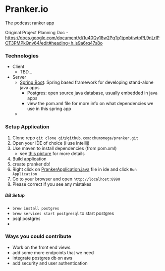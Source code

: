 # Pranker.io
The podcast ranker app

Original Project Planning Doc - https://docs.google.com/document/d/1u40Qy18w2PqTp1tpnbtiwtpPL9nLrlPCT3PMPkQnv64/edit#heading=h.is9a6rq47s8o


### Technologies
- Client
    - TBD...
- Server 
    - [Spring Boot](https://spring.io/projects/spring-boot): Spring based framework for developing stand-alone java apps
        - Postgres: open source java database, usually embedded in java apps
        - view the pom.xml file for more info on what dependencies we use in this spring app
    - 

### Setup Application
1. Clone repo `git clone git@github.com:chumomega/pranker.git`
2. Open your IDE of choice (i use intellij)
3. Use maven to install dependencies (from pom.xml)
    - see [this picture](./maven-install-dependencies.png) for more details
4. Build application
5. create pranker db!
5. Right click on [PrankerApplication.java](./src/main/java/com/v2/pranker/PrankerApplication.java) file in ide and click `Run Application`
6. Go to your browser and open `http://localhost:8990`
8. Please correct if you see any mistakes

##### DB Setup
- `brew install postgres`
- `brew services start postgresql` to start postgres
- psql postgres
- 

### Ways you could contribute
- Work on the front end views
- add some more endpoints that we need
- integrate postgres db on aws
- add security and user authentication



